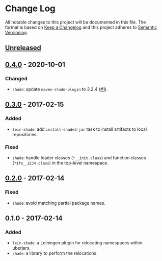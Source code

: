 # Change Log
All notable changes to this project will be documented in this file.
The format is based on [Keep a Changelog](http://keepachangelog.com/) and this project adheres to [Semantic Versioning](http://semver.org/).

## [Unreleased]

## [0.4.0] - 2020-10-01

### Changed
- `shade`: update `maven-shade-plugin` to 3.2.4 ([#1](https://github.com/haines/shade/pull/1)).

## [0.3.0] - 2017-02-15
### Added
- `lein-shade`: add `install-shaded-jar` task to install artifacts to local repositories.

### Fixed
- `shade`: handle loader classes (`*__init.class`) and function classes (`*$fn__1234.class`) in the top-level namespace.

## [0.2.0] - 2017-02-14
### Fixed
- `shade`: avoid matching partial package names.

## 0.1.0 - 2017-02-14
### Added
- `lein-shade`: a Leiningen plugin for relocating namespaces within uberjars.
- `shade`: a library to perform the relocations.

[Unreleased]: https://github.com/haines/shade/compare/0.4.0...HEAD
[0.4.0]: https://github.com/haines/shade/compare/0.3.0...0.4.0
[0.3.0]: https://github.com/haines/shade/compare/0.2.0...0.3.0
[0.2.0]: https://github.com/haines/shade/compare/0.1.0...0.2.0
